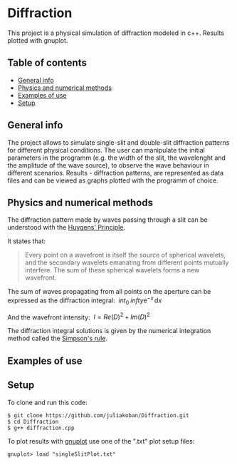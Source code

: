 # Diffraction 
This project is a physical simulation of diffraction modeled in c++. Results plotted with gnuplot.

## Table of contents 
* [General info](#general-info)
* [Physics and numerical methods](#physics-and-numerical-methods)
* [Examples of use](#examples-of-use)
* [Setup](#setup)

## General info
The project allows to simulate single-slit and double-slit diffraction patterns for different physical conditions. The user can manipulate the initial parameters in the programm (e.g. the width of the slit, the wavelenght and the amplitude of the wave source), to observe the wave behaviour in different scenarios. Results - diffraction patterns, are represented as data files and can be viewed as graphs plotted with the programm of choice.

## Physics and numerical methods
The diffraction pattern made by waves passing through a slit can be understood with the [Huygens' Principle](https://en.wikipedia.org/wiki/Huygens%E2%80%93Fresnel_principle).

It states that:
> Every point on a wavefront is itself the source of spherical wavelets, and the secondary wavelets emanating from different points mutually interfere. The sum of these spherical wavelets forms a new wavefront.

The sum of waves propagating from all points on the aperture can be expressed as the diffraction integral:
$\ int_0^\ infty \mathrm{e}^{-x}\,\mathrm{d}x$

And the wavefront intensity:
$\ I=Re(D)^2+Im(D)^2$

The diffraction integral solutions is given by the numerical integration method called the [Simpson's rule](https://en.wikipedia.org/wiki/Simpson%27s_rule). 


## Examples of use

## Setup

To clone and run this code:
```
$ git clone https://github.com/juliakoban/Diffraction.git
$ cd Diffraction
$ g++ diffraction.cpp
```
To plot results with [gnuplot](http://www.gnuplot.info/) use one of the ".txt" plot setup files:
```
gnuplot> load "singleSlitPlot.txt"
```
